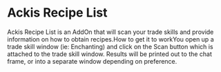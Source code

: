 # Ackis Recipe List

Ackis Recipe List is an AddOn that will scan your trade skills and provide information on how to obtain recipes.How to get it to workYou open up a trade skill window (ie: Enchanting) and click on the Scan button which is attached to the trade skill window. Results will be printed out to the chat frame, or into a separate window depending on preference.
